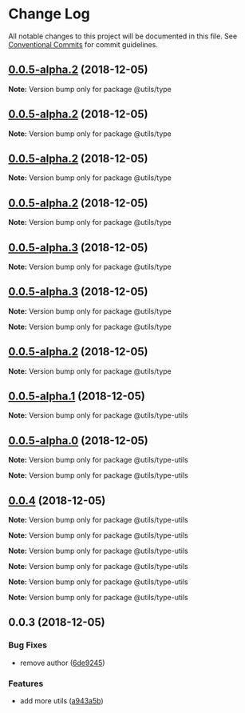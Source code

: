 # Change Log

All notable changes to this project will be documented in this file.
See [Conventional Commits](https://conventionalcommits.org) for commit guidelines.

## [0.0.5-alpha.2](https://git.elitescloud.com/ELFE/el-utils/compare/v0.0.5-alpha.1...v0.0.5-alpha.2) (2018-12-05)

**Note:** Version bump only for package @utils/type

## [0.0.5-alpha.2](https://git.elitescloud.com/ELFE/el-utils/compare/v0.0.5-alpha.1...v0.0.5-alpha.2) (2018-12-05)

**Note:** Version bump only for package @utils/type

## [0.0.5-alpha.2](https://git.elitescloud.com/ELFE/el-utils/compare/v0.0.5-alpha.1...v0.0.5-alpha.2) (2018-12-05)

**Note:** Version bump only for package @utils/type

## [0.0.5-alpha.2](https://git.elitescloud.com/ELFE/el-utils/compare/v0.0.5-alpha.1...v0.0.5-alpha.2) (2018-12-05)

**Note:** Version bump only for package @utils/type

## [0.0.5-alpha.3](https://git.elitescloud.com/ELFE/el-utils/compare/v0.0.5-alpha.2...v0.0.5-alpha.3) (2018-12-05)

**Note:** Version bump only for package @utils/type

## [0.0.5-alpha.3](https://git.elitescloud.com/ELFE/el-utils/compare/v0.0.5-alpha.2...v0.0.5-alpha.3) (2018-12-05)

**Note:** Version bump only for package @utils/type

**Note:** Version bump only for package @utils/type

## [0.0.5-alpha.2](https://git.elitescloud.com/ELFE/el-utils/compare/v0.0.5-alpha.1...v0.0.5-alpha.2) (2018-12-05)

**Note:** Version bump only for package @utils/type

## [0.0.5-alpha.1](https://git.elitescloud.com/ELFE/el-utils/compare/v0.0.5-alpha.0...v0.0.5-alpha.1) (2018-12-05)

**Note:** Version bump only for package @utils/type-utils

## [0.0.5-alpha.0](https://git.elitescloud.com/ELFE/el-utils/compare/v0.0.4...v0.0.5-alpha.0) (2018-12-05)

**Note:** Version bump only for package @utils/type-utils

**Note:** Version bump only for package @utils/type-utils

## [0.0.4](https://git.elitescloud.com/ELFE/el-utils/compare/v0.0.3...v0.0.4) (2018-12-05)

**Note:** Version bump only for package @utils/type-utils

**Note:** Version bump only for package @utils/type-utils

**Note:** Version bump only for package @utils/type-utils

**Note:** Version bump only for package @utils/type-utils

**Note:** Version bump only for package @utils/type-utils

**Note:** Version bump only for package @utils/type-utils

## 0.0.3 (2018-12-05)

### Bug Fixes

* remove author ([6de9245](https://git.elitescloud.com/ELFE/el-utils/commits/6de9245))

### Features

* add more utils ([a943a5b](https://git.elitescloud.com/ELFE/el-utils/commits/a943a5b))
